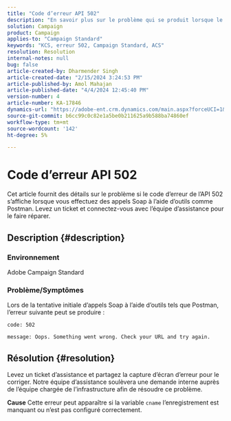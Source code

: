```yaml
---
title: "Code d’erreur API 502"
description: "En savoir plus sur le problème qui se produit lorsque le code d’erreur d’API 502 se produit lors d’appels Soap utilisant des outils. Connectez-vous à l’équipe d’assistance en soumettant un ticket."
solution: Campaign
product: Campaign
applies-to: "Campaign Standard"
keywords: "KCS, erreur 502, Campaign Standard, ACS"
resolution: Resolution
internal-notes: null
bug: false
article-created-by: Dharmender Singh
article-created-date: "2/15/2024 3:24:53 PM"
article-published-by: Amol Mahajan
article-published-date: "4/4/2024 12:45:40 PM"
version-number: 4
article-number: KA-17846
dynamics-url: "https://adobe-ent.crm.dynamics.com/main.aspx?forceUCI=1&pagetype=entityrecord&etn=knowledgearticle&id=d007ba5c-16cc-ee11-9079-6045bd0061cb"
source-git-commit: b6cc99c0c82e1a5be0b211625a9b588ba74860ef
workflow-type: tm+mt
source-wordcount: '142'
ht-degree: 5%

---
```


# Code d’erreur API 502


Cet article fournit des détails sur le problème si le code d’erreur de l’API 502 s’affiche lorsque vous effectuez des appels Soap à l’aide d’outils comme Postman. Levez un ticket et connectez-vous avec l’équipe d’assistance pour le faire réparer.

## Description {#description}


### <b>Environnement</b>

Adobe Campaign Standard



### <b>Problème/Symptômes</b>

Lors de la tentative initiale d’appels Soap à l’aide d’outils tels que Postman, l’erreur suivante peut se produire :




```
code: 502

message: Oops. Something went wrong. Check your URL and try again.
```





## Résolution {#resolution}


Levez un ticket d’assistance et partagez la capture d’écran d’erreur pour le corriger. Notre équipe d’assistance soulèvera une demande interne auprès de l’équipe chargée de l’infrastructure afin de résoudre ce problème.


<b>Cause</b>
Cette erreur peut apparaître si la variable `cname` l’enregistrement est manquant ou n’est pas configuré correctement.
